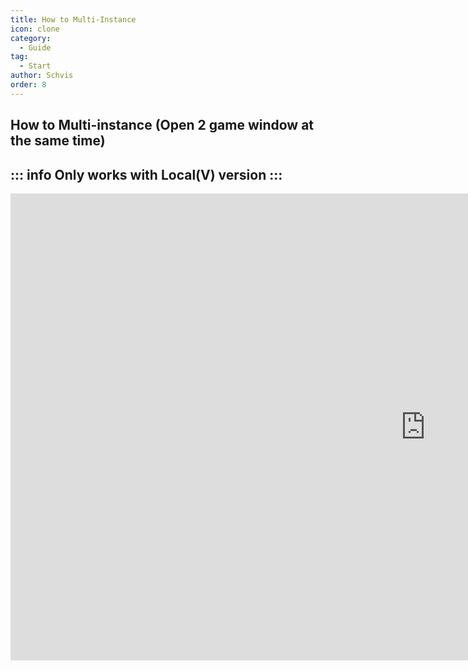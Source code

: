 ```yaml
---
title: How to Multi-Instance
icon: clone
category:
  - Guide
tag:
  - Start
author: Schvis
order: 8
---
```


## How to Multi-instance (Open 2 game window at the same time)

::: info Only works with Local(V) version
:::
---

<div class="iframe-container"><iframe width="1328" height="747" src="https://www.youtube.com/embed/pSAxKoneT64?list=PL5eI1Tb64p56g27qfYk7VuFTz4FK6YrKa" title="Multi-Instance V (Updated)" frameborder="0" allow="accelerometer; autoplay; clipboard-write; encrypted-media; gyroscope; picture-in-picture; web-share" referrerpolicy="strict-origin-when-cross-origin" allowfullscreen></iframe></div>
